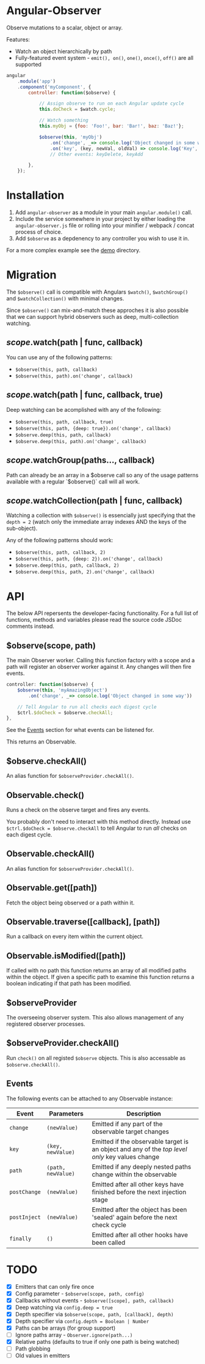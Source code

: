 Angular-Observer
================
Observe mutations to a scalar, object or array.

Features:

* Watch an object hierarchically by path
* Fully-featured event system - `emit(), on()`, `one()`, `once()`, `off()` are all supported


```javascript
angular
	.module('app')
	.component('myComponent', {
		controller: function($observe) {

			// Assign observe to run on each Angular update cycle
			this.doCheck = $watch.cycle;

			// Watch something
			this.myObj = {foo: 'Foo!', bar: 'Bar!', baz: 'Baz!'};

			$observe(this, 'myObj')
				.on('change', _=> console.log('Object changed in some way'))
				.on('key', (key, newVal, oldVal) => console.log('Key', key, 'Changed', oldVal, '=>', newVal))
				// Other events: keyDelete, keyAdd

		},
	});
```


Installation
============
1. Add `angular-observer` as a module in your main `angular.module()` call.
2. Include the service somewhere in your project by either loading the `angular-observer.js` file or rolling into your minifier / webpack / concat process of choice.
3. Add `$observe` as a depdenency to any controller you wish to use it in.


For a more complex example see the [demo](demo/) directory.


Migration
=========
The `$observe()` call is compatible with Angulars `$watch()`, `$watchGroup()` and `$watchCollection()` with minimal changes.

Since `$observe()` can mix-and-match these approches it is also possible that we can support hybrid observers such as deep, multi-collection watching.


$scope.$watch(path | func, callback)
------------------------------------
You can use any of the following patterns:

* `$observe(this, path, callback)`
* `$observe(this, path).on('change', callback)`


$scope.$watch(path | func, callback, true)
------------------------------------------
Deep watching can be acomplished with any of the following:

* `$observe(this, path, callback, true)`
* `$observe(this, path, {deep: true}).on('change', callback)`
* `$observe.deep(this, path, callback)`
* `$observe.deep(this, path).on('change', callback)`


$scope.$watchGroup(paths..., callback)
--------------------------------------
Path can already be an array in a $observe call so any of the usage patterns available with a regular `$observe()` call will all work.


$scope.$watchCollection(path | func, callback)
----------------------------------------------
Watching a collection with `$observe()` is essencially just specifying that the `depth = 2` (watch only the immediate array indexes AND the keys of the sub-object).

Any of the following patterns should work:

* `$observe(this, path, callback, 2)`
* `$observe(this, path, {deep: 2}).on('change', callback)`
* `$observe.deep(this, path, callback, 2)`
* `$observe.deep(this, path, 2).on('change', callback)`


API
===
The below API repersents the developer-facing functionality. For a full list of functions, methods and variables please read the source code JSDoc comments instead.


$observe(scope, path)
---------------------
The main Observer worker.
Calling this function factory with a scope and a path will register an observer worker against it. Any changes will then fire events.

```javascript
controller: function($observe) {
	$observe(this, 'myAmazingObject')
		.on('change', _=> console.log('Object changed in some way'))

	// Tell Angular to run all checks each digest cycle
	$ctrl.$doCheck = $observe.checkAll;
},
```

See the [Events](#events) section for what events can be listened for.

This returns an Observable.


$observe.checkAll()
-------------------
An alias function for `$observeProvider.checkAll()`.


Observable.check()
------------------
Runs a check on the observe target and fires any events.

You probably don't need to interact with this method directly. Instead use `$ctrl.$doCheck = $observe.checkAll` to tell Angular to run *all* checks on each digest cycle.


Observable.checkAll()
---------------------
An alias function for `$observeProvider.checkAll()`.


Observable.get([path])
----------------------
Fetch the object being observed or a path within it.


Observable.traverse([callback], [path])
---------------------------------------
Run a callback on every item within the current object.


Observable.isModified([path])
-----------------------------
If called with no path this function returns an array of all modified paths within the object.
If given a specific path to examine this function returns a boolean indicating if that path has been modified.


$observeProvider
----------------
The overseeing observer system. This also allows management of any registered observer processes.


$observeProvider.checkAll()
-----------------------------------
Run `check()` on all registed `$observe` objects. This is also accessable as `$observe.checkAll()`.


Events
------
The following events can be attached to any Observable instance:

| Event        | Parameters         | Description                                                                                     |
|--------------|--------------------|-------------------------------------------------------------------------------------------------|
| `change`     | `(newValue)`       | Emitted if any part of the observable target changes                                            |
| `key`        | `(key, newValue)`  | Emitted if the observable target is an object and any of the *top level only* key values change |
| `path`       | `(path, newValue)` | Emitted if any deeply nested paths change within the observable                                 |
| `postChange` | `(newValue)`       | Emitted after all other keys have finished before the next injection stage                      |
| `postInject` | `(newValue)`       | Emitted after the object has been 'sealed' again before the next check cycle                    |
| `finally`    | `()`               | Emitted after all other hooks have been called                                                  |


TODO
====

* [x] Emitters that can only fire once
* [x] Config parameter - `$observe(scope, path, config)`
* [x] Callbacks without events - `$observe([scope], path, callback)`
* [x] Deep watching  via `config.deep = true`
* [x] Depth specifier via `$observe(scope, path, [callback], depth)`
* [x] Depth specifier via `config.depth = Boolean | Number`
* [x] Paths can be arrays (for group support)
* [ ] Ignore paths array - `Observer.ignore(path...)`
* [x] Relative paths (defaults to true if only one path is being watched)
* [ ] Path globbing
* [ ] Old values in emitters
